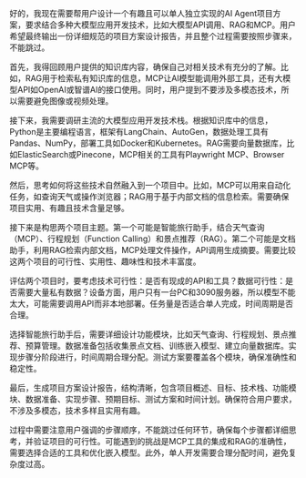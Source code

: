 好的，我现在需要帮用户设计一个有趣且可以单人独立实现的AI Agent项目方案，要求结合多种大模型应用开发技术，比如大模型API调用、RAG和MCP。用户希望最终输出一份详细规范的项目方案设计报告，并且整个过程需要按照步骤来，不能跳过。

首先，我得回顾用户提供的知识库内容，确保自己对相关技术有充分的了解。比如，RAG用于检索私有知识库的信息，MCP让AI模型能调用外部工具，还有大模型API如OpenAI或智谱AI的接口使用。同时，用户提到不要涉及多模态技术，所以需要避免图像或视频处理。

接下来，我需要调研主流的大模型应用开发技术栈。根据知识库中的信息，Python是主要编程语言，框架有LangChain、AutoGen，数据处理工具有Pandas、NumPy，部署工具如Docker和Kubernetes。RAG需要向量数据库，比如ElasticSearch或Pinecone，MCP相关的工具有Playwright MCP、Browser MCP等。

然后，思考如何将这些技术自然融入到一个项目中。比如，MCP可以用来自动化任务，如查询天气或操作浏览器；RAG用于基于内部文档的信息检索。需要确保项目实用、有趣且技术含量足够。

接下来是构思两个项目主题。第一个可能是智能旅行助手，结合天气查询（MCP）、行程规划（Function Calling）和景点推荐（RAG）。第二个可能是文档助手，利用RAG检索内部文档，MCP处理文件操作，API调用生成摘要。需要比较这两个项目的可行性、实用性、趣味性和技术丰富度。

评估两个项目时，要考虑技术可行性：是否有现成的API和工具？数据可行性：是否需要大量私有数据？设备方面，用户只有一台PC和3090服务器，所以模型不能太大，可能需要调用API而非本地部署。任务量是否适合单人完成，时间周期是否合理。

选择智能旅行助手后，需要详细设计功能模块，比如天气查询、行程规划、景点推荐、预算管理。数据准备包括收集景点文档、训练嵌入模型、建立向量数据库。实现步骤分阶段进行，时间周期合理分配。测试方案要覆盖各个模块，确保准确性和稳定性。

最后，生成项目方案设计报告，结构清晰，包含项目概述、目标、技术栈、功能模块、数据准备、实现步骤、预期目标、测试方案和时间计划。确保符合用户要求，不涉及多模态，技术多样且实用有趣。

过程中需要注意用户强调的步骤顺序，不能跳过任何环节，确保每个步骤都详细思考，并验证项目的可行性。可能遇到的挑战是MCP工具的集成和RAG的准确性，需要选择合适的工具和优化嵌入模型。此外，单人开发需要合理分配时间，避免复杂度过高。
